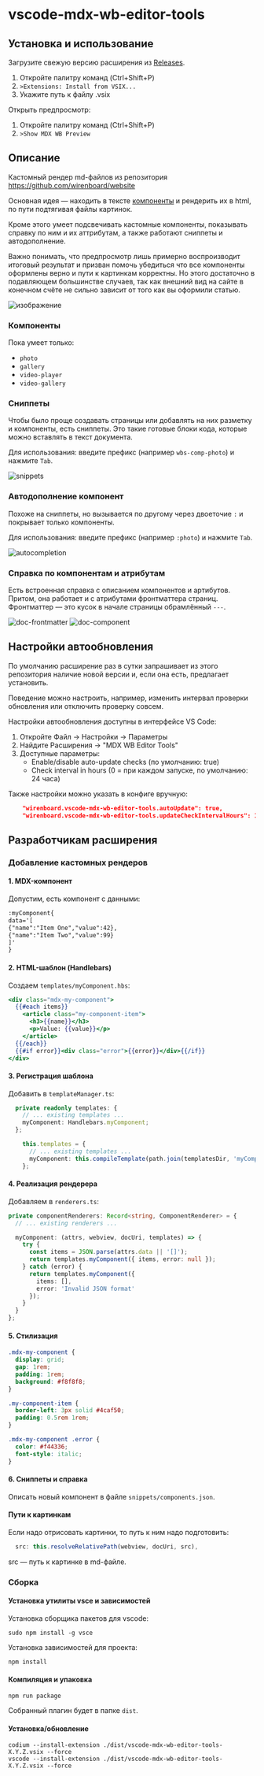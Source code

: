 # vscode-mdx-wb-editor-tools

## Установка и использование

Загрузите свежую версию расширения из [Releases](https://github.com/wirenboard/vscode-mdx-wb-editor-tools/releases).

1. Откройте палитру команд (Ctrl+Shift+P)
2. `>Extensions: Install from VSIX...`
3. Укажите путь к файлу .vsix

Открыть предпросмотр:
1. Откройте палитру команд (Ctrl+Shift+P)
2. `>Show MDX WB Preview`

## Описание

Кастомный рендер md-файлов из репозитория https://github.com/wirenboard/website

Основная идея — находить в тексте [компоненты](https://github.com/wirenboard/website/blob/main/doc/components.md) и рендерить их в html, по пути подтягивая файлы картинок.

Кроме этого умеет подсвечивать кастомные компоненты, показывать справку по ним и их аттрибутам, а также работают сниппеты и автодополнение.

Важно понимать, что предпросмотр лишь примерно воспроизводит итоговый результат и призван помочь убедиться что все компоненты оформлены верно и пути к картинкам корректны. Но этого достаточно в подавляющем большинстве случаев, так как внешний вид на сайте в конечном счёте не сильно зависит от того как вы оформили статью.

![изображение](./assets/preview.png)

### Компоненты

Пока умеет только:

- `photo`
- `gallery`
- `video-player`
- `video-gallery`

### Сниппеты

Чтобы было проще создавать страницы или добавлять на них разметку и компоненты, есть сниппеты. Это такие готовые блоки кода, которые можно вставлять в текст документа.

Для использования: введите префикс (например `wbs-comp-photo`) и нажмите `Tab`.

![snippets](assets/snippets.png)

### Автодополнение компонент

Похоже на сниппеты, но вызывается по другому через двоеточие `:` и покрывает только компоненты.

Для использования: введите префикс (например `:photo`) и нажмите `Tab`.

![autocompletion](assets/autocompletion.png)

### Справка по компонентам и атрибутам

Есть встроенная справка с описанием компонентов и артибутов. Притом, она работает и с атрибутами фронтматтера страниц. Фронтматтер — это кусок в начале страницы обрамлённый `---`.

![doc-frontmatter](assets/doc-frontmatter.png)
![doc-component](assets/doc-component.png)

## Настройки автообновления

По умолчанию расширение раз в сутки запрашивает из этого репозитория наличие новой версии и, если она есть, предлагает установить.

Поведение можно настроить, например, изменить интервал проверки обновления или отключить проверку совсем.

Настройки автообновления доступны в интерфейсе VS Code:
1. Откройте Файл → Настройки → Параметры
2. Найдите Расширения → "MDX WB Editor Tools"
3. Доступные параметры:
   -  Enable/disable auto-update checks (по умолчанию: true)
   - Check interval in hours (0 = при каждом запуске, по умолчанию: 24 часа)

Также настройки можно указать в конфиге вручную:
```json
    "wirenboard.vscode-mdx-wb-editor-tools.autoUpdate": true,
    "wirenboard.vscode-mdx-wb-editor-tools.updateCheckIntervalHours": 1
```

## Разработчикам расширения
### Добавление кастомных рендеров

#### 1. MDX-компонент

Допустим, есть компонент с данными:

```md
:myComponent{
data='[
{"name":"Item One","value":42},
{"name":"Item Two","value":99}
]'
}
```

#### 2. HTML-шаблон (Handlebars)

Создаем `templates/myComponent.hbs`:

```hbs
<div class="mdx-my-component">
  {{#each items}}
    <article class="my-component-item">
      <h3>{{name}}</h3>
      <p>Value: {{value}}</p>
    </article>
  {{/each}}
  {{#if error}}<div class="error">{{error}}</div>{{/if}}
</div>
```

#### 3. Регистрация шаблона

Добавить в `templateManager.ts`:

```ts
  private readonly templates: {
    // ... existing templates ...
    myComponent: Handlebars.myComponent;
  };

    this.templates = {
      // ... existing templates ...
      myComponent: this.compileTemplate(path.join(templatesDir, 'myComponent.hbs'))
    };
```

#### 4. Реализация рендерера

Добавляем в `renderers.ts`:

```ts
private componentRenderers: Record<string, ComponentRenderer> = {
  // ... existing renderers ...

  myComponent: (attrs, webview, docUri, templates) => {
    try {
      const items = JSON.parse(attrs.data || '[]');
      return templates.myComponent({ items, error: null });
    } catch (error) {
      return templates.myComponent({
        items: [],
        error: 'Invalid JSON format'
      });
    }
  }
};
```

#### 5. Стилизация

```css
.mdx-my-component {
  display: grid;
  gap: 1rem;
  padding: 1rem;
  background: #f8f8f8;
}

.my-component-item {
  border-left: 3px solid #4caf50;
  padding: 0.5rem 1rem;
}

.mdx-my-component .error {
  color: #f44336;
  font-style: italic;
}
```

#### 6. Сниппеты и справка

Описать новый компонент в файле `snippets/components.json`.

#### Пути к картинкам

Если надо отрисовать картинки, то путь к ним надо подготовить:

```ts
  src: this.resolveRelativePath(webview, docUri, src),
```

src — путь к картинке в md-файле.

### Сборка

#### Установка утилиты vsce и зависимостей

Установка сборщика пакетов для vscode:
```
sudo npm install -g vsce
```
Установка зависимостей для проекта:
```
npm install
```

#### Компиляция и упаковка

```
npm run package
```

Собранный плагин будет в папке `dist`.

#### Установка/обновление

```
codium --install-extension ./dist/vscode-mdx-wb-editor-tools-X.Y.Z.vsix --force
vscode --install-extension ./dist/vscode-mdx-wb-editor-tools-X.Y.Z.vsix --force
```
